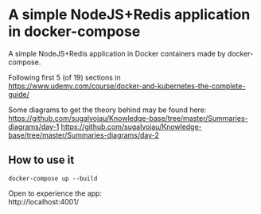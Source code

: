 # A simple NodeJS+Redis application in docker-compose

A simple NodeJS+Redis application in Docker containers made by docker-compose.  

Following first 5 (of 19) sections in  
https://www.udemy.com/course/docker-and-kubernetes-the-complete-guide/

Some diagrams to get the theory behind may be found here:  
https://github.com/sugalvojau/Knowledge-base/tree/master/Summaries-diagrams/day-1
https://github.com/sugalvojau/Knowledge-base/tree/master/Summaries-diagrams/day-2

## How to use it

`docker-compose up --build`  

Open to experience the app:  
http://localhost:4001/  
